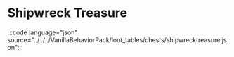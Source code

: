 # Shipwreck Treasure

:::code language="json" source="../../../VanillaBehaviorPack/loot_tables/chests/shipwrecktreasure.json":::